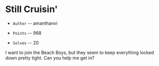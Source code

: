 # Still Cruisin'

- `Author` -- amanthanvi

- `Points` -- 968

- `Solves` -- 20

I want to join the Beach Boys, but they seem to keep everything locked down pretty tight. Can you help me get in?

